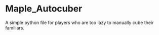 # Maple_Autocuber
A simple python file for players who are too lazy to manually cube their familiars. 

